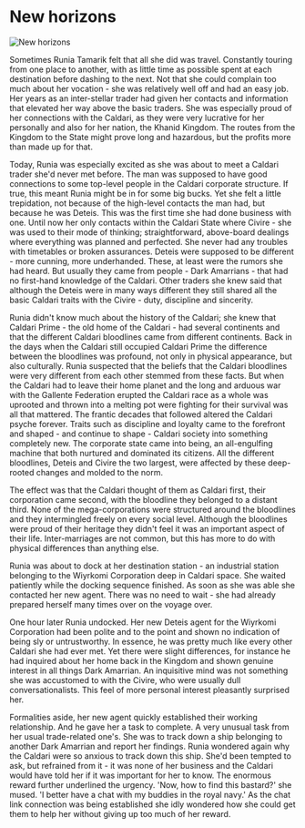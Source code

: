 # New horizons

![New horizons ](images/hunk.jpg)
<p>
	Sometimes Runia Tamarik felt that all she did was travel. Constantly touring from one place to another, with as little time as possible spent at each destination before dashing to the next. Not that she could complain too much about her vocation - she was relatively well off and had an easy job. Her years as an inter-stellar trader had given her contacts and information that elevated her way above the basic traders. She was especially proud of her connections with the Caldari, as they were very lucrative for her personally and also for her nation, the Khanid Kingdom. The routes from the Kingdom to the State might prove long and hazardous, but the profits more than made up for that.</p>
<p>
	Today, Runia was especially excited as she was about to meet a Caldari trader she'd never met before. The man was supposed to have good connections to some top-level people in the Caldari corporate structure. If true, this meant Runia might be in for some big bucks. Yet she felt a little trepidation, not because of the high-level contacts the man had, but because he was Deteis. This was the first time she had done business with one. Until now her only contacts within the Caldari State where Civire - she was used to their mode of thinking; straightforward, above-board dealings where everything was planned and perfected. She never had any troubles with timetables or broken assurances. Deteis were supposed to be different - more cunning, more underhanded. These, at least were the rumors she had heard. But usually they came from people - Dark Amarrians - that had no first-hand knowledge of the Caldari. Other traders she knew said that although the Deteis were in many ways different they still shared all the basic Caldari traits with the Civire - duty, discipline and sincerity.</p>
<p>
	Runia didn't know much about the history of the Caldari; she knew that Caldari Prime - the old home of the Caldari - had several continents and that the different Caldari bloodlines came from different continents. Back in the days when the Caldari still occupied Caldari Prime the difference between the bloodlines was profound, not only in physical appearance, but also culturally. Runia suspected that the beliefs that the Caldari bloodlines were very different from each other stemmed from these facts. But when the Caldari had to leave their home planet and the long and arduous war with the Gallente Federation erupted the Caldari race as a whole was uprooted and thrown into a melting pot were fighting for their survival was all that mattered. The frantic decades that followed altered the Caldari psyche forever. Traits such as discipline and loyalty came to the forefront and shaped - and continue to shape - Caldari society into something completely new. The corporate state came into being, an all-engulfing machine that both nurtured and dominated its citizens. All the different bloodlines, Deteis and Civire the two largest, were affected by these deep-rooted changes and molded to the norm.</p>
<p>
	The effect was that the Caldari thought of them as Caldari first, their corporation came second, with the bloodline they belonged to a distant third. None of the mega-corporations were structured around the bloodlines and they intermingled freely on every social level. Although the bloodlines were proud of their heritage they didn't feel it was an important aspect of their life. Inter-marriages are not common, but this has more to do with physical differences than anything else.</p>
<p>
	Runia was about to dock at her destination station - an industrial station belonging to the Wiyrkomi Corporation deep in Caldari space. She waited patiently while the docking sequence finished. As soon as she was able she contacted her new agent. There was no need to wait - she had already prepared herself many times over on the voyage over.</p>
<p>
	One hour later Runia undocked. Her new Deteis agent for the Wiyrkomi Corporation had been polite and to the point and shown no indication of being sly or untrustworthy. In essence, he was pretty much like every other Caldari she had ever met. Yet there were slight differences, for instance he had inquired about her home back in the Kingdom and shown genuine interest in all things Dark Amarrian. An inquisitive mind was not something she was accustomed to with the Civire, who were usually dull conversationalists. This feel of more personal interest pleasantly surprised her.</p>
<p>
	Formalities aside, her new agent quickly established their working relationship. And he gave her a task to complete. A very unusual task from her usual trade-related one's. She was to track down a ship belonging to another Dark Amarrian and report her findings. Runia wondered again why the Caldari were so anxious to track down this ship. She'd been tempted to ask, but refrained from it - it was none of her business and the Caldari would have told her if it was important for her to know. The enormous reward further underlined the urgency. 'Now, how to find this bastard?' she mused. 'I better have a chat with my buddies in the royal navy.' As the chat link connection was being established she idly wondered how she could get them to help her without giving up too much of her reward.</p>

                            
                        
